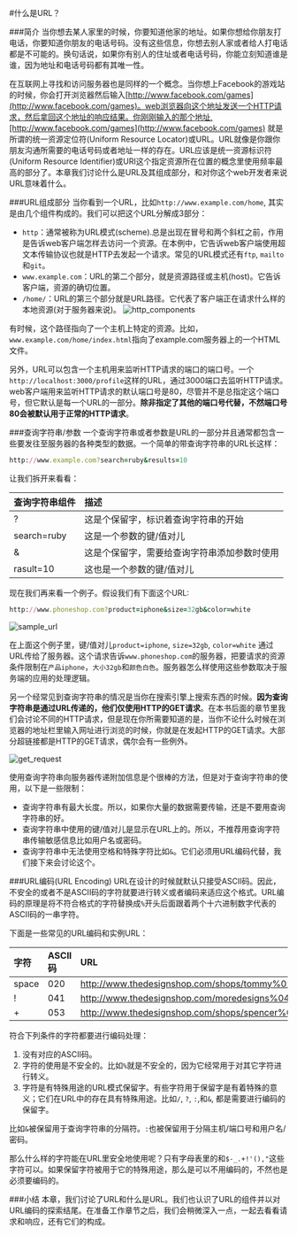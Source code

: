#什么是URL？

###简介
当你想去某人家里的时候，你要知道他家的地址。如果你想给你朋友打电话，你要知道你朋友的电话号码。没有这些信息，你想去别人家或者给人打电话都是不可能的。换句话说，如果你有别人的住址或者电话号码，你能立刻知道谁是谁，因为地址和电话号码都有其唯一性。

在互联网上寻找和访问服务器也是同样的一个概念。当你想上Facebook的游戏站的时候，你会打开浏览器然后输入[http://www.facebook.com/games](http://www.facebook.com/games)。web浏览器向这个地址发送一个HTTP请求，然后拿回这个地址的响应结果。你刚刚输入的那个地址,[http://www.facebook.com/games](http://www.facebook.com/games) 就是所谓的统一资源定位符(Uniform Resource Locator)或URL。URL就像是你跟你朋友沟通所需要的电话号码或者地址一样的存在。URL应该是统一资源标识符(Uniform Resource Identifier)或URI这个指定资源所在位置的概念里使用频率最高的部分了。本章我们讨论什么是URL及其组成部分，和对你这个web开发者来说URL意味着什么。

###URL组成部分
当你看到一个URL，比如```http://www.example.com/home```, 其实是由几个组件构成的。我们可以把这个URL分解成3部分：

* ```http```：通常被称为URL模式(scheme).总是出现在冒号和两个斜杠之前，作用是告诉web客户端怎样去访问一个资源。在本例中，它告诉web客户端使用超文本传输协议也就是HTTP去发起一个请求。常见的URL模式还有```ftp```, ```mailto```和```git```。
* ```www.example.com```：URL的第二个部分，就是资源路径或主机(host)。它告诉客户端，资源的确切位置。
* ```/home/```：URL的第三个部分就是URL路径。它代表了客户端正在请求什么样的本地资源(对于服务器来说)。
![http_components](http://d186loudes4jlv.cloudfront.net/http/images/url_components.png)

有时候，这个路径指向了一个主机上特定的资源。比如，```www.example.com/home/index.html```指向了example.com服务器上的一个HTML文件。

另外，URL可以包含一个主机用来监听HTTP请求的端口的端口号。一个```http://localhost:3000/profile```这样的URL，通过3000端口去监听HTTP请求。web客户端用来监听HTTP请求的默认端口号是80，尽管并不是总指定这个端口号，但它默认是每一个URL的一部分。**除非指定了其他的端口号代替，不然端口号80会被默认用于正常的HTTP请求**。

###查询字符串/参数
一个查询字符串或者参数是URL的一部分并且通常都包含一些要发往至服务器的各种类型的数据。一个简单的带查询字符串的URL长这样：
```ruby
http://www.example.com?search=ruby&results=10
```
让我们拆开来看看：

|查询字符串组件   | 描述             |
|:------------- |:--------------- |
|?              |这是个保留字，标识着查询字符串的开始 |
|search=ruby    |这是一个参数的键/值对儿        |
|&              |这是个保留字，需要给查询字符串添加参数时使用|
|rasult=10      |这也是一个参数的键/值对儿      |

现在我们再来看一个例子。假设我们有下面这个URL:

```ruby
http://www.phoneshop.com?product=iphone&size=32gb&color=white
```

![sample_url](http://d186loudes4jlv.cloudfront.net/http/images/query_string_components.png)

在上面这个例子里，键/值对儿```product=iphone```, ```size=32gb```, ```color=white``` 通过URL传给了服务器。这个请求告诉```www.phoneshop.com```的服务器，把要请求的资源条件限制在```产品iphone```，```大小32gb```和```颜色白色```。服务器怎么样使用这些参数取决于服务端的应用的处理逻辑。

另一个经常见到查询字符串的情况是当你在搜索引擎上搜索东西的时候。**因为查询字符串是通过URL传递的，他们仅使用HTTP的GET请求**。在本书后面的章节里我们会讨论不同的HTTP请求，但是现在你所需要知道的是，当你不论什么时候在浏览器的地址栏里输入网址进行浏览的时候，你就是在发起HTTP的GET请求。大部分超链接都是HTTP的GET请求，偶尔会有一些例外。

![get_request](http://d186loudes4jlv.cloudfront.net/http/images/query_strings.jpg)

使用查询字符串向服务器传递附加信息是个很棒的方法，但是对于查询字符串的使用，以下是一些限制：

* 查询字符串有最大长度。所以，如果你大量的数据需要传输，还是不要用查询字符串的好。
* 查询字符串中使用的键/值对儿是显示在URL上的。所以，不推荐用查询字符串传输敏感信息比如用户名或密码。
* 查询字符串中无法使用空格和特殊字符比如```&```。它们必须用URL编码代替，我们接下来会讨论这个。

###URL编码(URL Encoding)
URL在设计的时候就默认只接受ASCII码。因此，不安全的或者不是ASCII码的字符就要进行转义或者编码来适应这个格式。URL编码的原理是将不符合格式的字符替换成```%```开头后面跟着两个十六进制数字代表的ASCII码的一串字符。

下面是一些常见的URL编码和实例URL：

| 字符  | ASCII码  | URL                                                   |
| :---- | :-- | :-------------                                            |
|space  | 020 | http://www.thedesignshop.com/shops/tommy%020hilfiger.html |
|!      | 041 | http://www.thedesignshop.com/moredesigns%041.html         |
|+      | 053 | http://www.thedesignshop.com/shops/spencer%053.html       |

符合下列条件的字符都要进行编码处理：

1. 没有对应的ASCII码。
2. 字符的使用是不安全的。比如```%```就是不安全的，因为它经常用于对其它字符进行转义。
3. 字符是有特殊用途的URL模式保留字。有些字符用于保留字是有着特殊的意义；它们在URL中的存在具有特殊用途。比如```/```, ```?```, ```:```,和```&```, 都是需要进行编码的保留字。

比如```&```被保留用于查询字符串的分隔符。```:```也被保留用于分隔主机/端口号和用户名/密码。

那么什么样的字符能在URL里安全地使用呢？只有字母表里的和```$-_.+!'(),"```这些字符可以。如果保留字符被用于它的特殊用途，那么是可以不用编码的，不然也是必须要编码的。

###小结
本章，我们讨论了URL和什么是URL。我们也认识了URL的组件并以对URL编码的探索结尾。在准备工作章节之后，我们会稍微深入一点，一起去看看请求和响应，还有它们的构成。